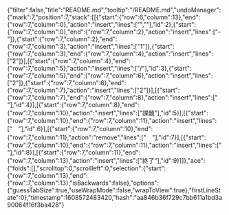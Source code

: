 {"filter":false,"title":"README.md","tooltip":"/README.md","undoManager":{"mark":7,"position":7,"stack":[[{"start":{"row":6,"column":13},"end":{"row":7,"column":0},"action":"insert","lines":["",""],"id":2},{"start":{"row":7,"column":0},"end":{"row":7,"column":2},"action":"insert","lines":["- "]},{"start":{"row":7,"column":2},"end":{"row":7,"column":3},"action":"insert","lines":["1"]},{"start":{"row":7,"column":3},"end":{"row":7,"column":4},"action":"insert","lines":["2"]}],[{"start":{"row":7,"column":4},"end":{"row":7,"column":5},"action":"insert","lines":["/"],"id":3},{"start":{"row":7,"column":5},"end":{"row":7,"column":6},"action":"insert","lines":["2"]},{"start":{"row":7,"column":6},"end":{"row":7,"column":7},"action":"insert","lines":["2"]}],[{"start":{"row":7,"column":7},"end":{"row":7,"column":8},"action":"insert","lines":[" "],"id":4}],[{"start":{"row":7,"column":8},"end":{"row":7,"column":10},"action":"insert","lines":["課題"],"id":5}],[{"start":{"row":7,"column":10},"end":{"row":7,"column":11},"action":"insert","lines":["　"],"id":6}],[{"start":{"row":7,"column":10},"end":{"row":7,"column":11},"action":"remove","lines":["　"],"id":7}],[{"start":{"row":7,"column":10},"end":{"row":7,"column":11},"action":"insert","lines":[" "],"id":8}],[{"start":{"row":7,"column":11},"end":{"row":7,"column":13},"action":"insert","lines":["終了"],"id":9}]]},"ace":{"folds":[],"scrolltop":0,"scrollleft":0,"selection":{"start":{"row":7,"column":13},"end":{"row":7,"column":13},"isBackwards":false},"options":{"guessTabSize":true,"useWrapMode":false,"wrapToView":true},"firstLineState":0},"timestamp":1608572483420,"hash":"aa846b36f729c7bb611a1bd3a90064f16f3ba428"}